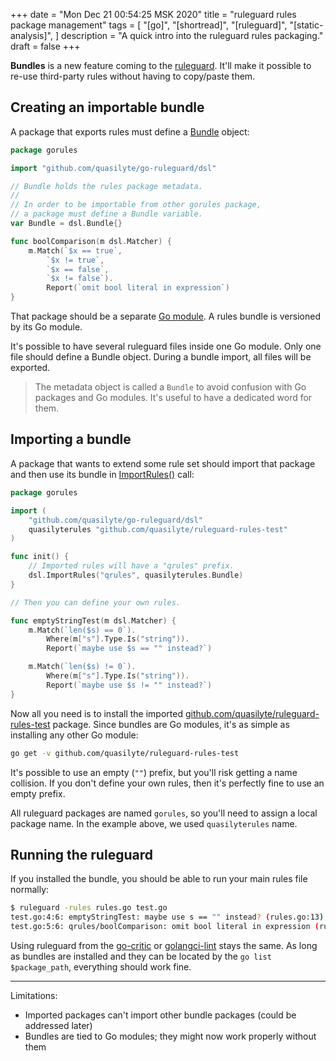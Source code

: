 +++
date = "Mon Dec 21 00:54:25 MSK 2020"
title = "ruleguard rules package management"
tags = [
    "[go]",
    "[shortread]",
    "[ruleguard]",
    "[static-analysis]",
]
description = "A quick intro into the ruleguard rules packaging."
draft = false
+++

**Bundles** is a new feature coming to the [ruleguard](https://github.com/quasilyte/go-ruleguard). It'll make it possible to re-use third-party rules without having to copy/paste them.

## Creating an importable bundle

A package that exports rules must define a [Bundle](https://godoc.org/github.com/quasilyte/go-ruleguard/dsl#Bundle) object:

```go
package gorules

import "github.com/quasilyte/go-ruleguard/dsl"

// Bundle holds the rules package metadata.
//
// In order to be importable from other gorules package,
// a package must define a Bundle variable.
var Bundle = dsl.Bundle{}

func boolComparison(m dsl.Matcher) {
	m.Match(`$x == true`,
		`$x != true`,
		`$x == false`,
		`$x != false`).
		Report(`omit bool literal in expression`)
}
```

That package should be a separate [Go module](https://github.com/golang/go/wiki/Modules). A rules bundle is versioned by its Go module.

It's possible to have several ruleguard files inside one Go module. Only one file should define a Bundle object. During a bundle import, all files will be exported.

> The metadata object is called a `Bundle` to avoid confusion with Go packages and Go modules. It's useful to have a dedicated word for them.

## Importing a bundle

A package that wants to extend some rule set should import that package and then use its bundle in [ImportRules()](https://godoc.org/github.com/quasilyte/go-ruleguard/dsl#ImportRules) call:

```go
package gorules

import (
	"github.com/quasilyte/go-ruleguard/dsl"
	quasilyterules "github.com/quasilyte/ruleguard-rules-test"
)

func init() {
	// Imported rules will have a "qrules" prefix.
	dsl.ImportRules("qrules", quasilyterules.Bundle)
}

// Then you can define your own rules.

func emptyStringTest(m dsl.Matcher) {
	m.Match(`len($s) == 0`).
		Where(m["s"].Type.Is("string")).
		Report(`maybe use $s == "" instead?`)

	m.Match(`len($s) != 0`).
		Where(m["s"].Type.Is("string")).
		Report(`maybe use $s != "" instead?`)
}
```

Now all you need is to install the imported [github.com/quasilyte/ruleguard-rules-test](https://github.com/quasilyte/ruleguard-rules-test) package. Since bundles are Go modules, it's as simple as installing any other Go module:

```bash
go get -v github.com/quasilyte/ruleguard-rules-test
```

It's possible to use an empty (`""`) prefix, but you'll risk getting a name collision. If you don't define your own rules, then it's perfectly 
fine to use an empty prefix.

All ruleguard packages are named `gorules`, so you'll need to assign a local package name. In the example above, we used `quasilyterules` name.

## Running the ruleguard

If you installed the bundle, you should be able to run your main rules file normally:

```bash
$ ruleguard -rules rules.go test.go 
test.go:4:6: emptyStringTest: maybe use s == "" instead? (rules.go:13)
test.go:5:6: qrules/boolComparison: omit bool literal in expression (rules1.go:8)
```

Using ruleguard from the [go-critic](https://github.com/go-critic/go-critic) or [golangci-lint](https://github.com/golangci/golangci-lint) stays the same. As long as bundles are installed and they can be located by the `go list $package_path`, everything should work fine.

<hr>

Limitations:

* Imported packages can't import other bundle packages (could be addressed later)
* Bundles are tied to Go modules; they might now work properly without them
